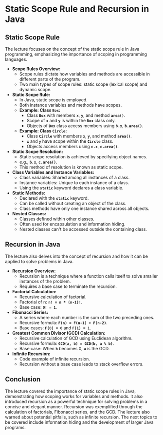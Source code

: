 # Static Scope Rule and Recursion in Java

## **Static Scope Rule**

The lecture focuses on the concept of the static scope rule in Java programming, emphasizing the importance of scoping in programming languages.

- **Scope Rules Overview:**
    - Scope rules dictate how variables and methods are accessible in different parts of the program.
    - Two main types of scope rules: static scope (lexical scope) and dynamic scope.
- **Static Scope Rule:**
    - In Java, static scope is employed.
    - Both instance variables and methods have scopes.
    - **Example: Class `Box`:**
        - Class **`Box`** with members **`x`**, **`y`**, and method **`area()`**.
        - Scope of **`x`** and **`y`** is within the **`Box`** class only.
        - Objects of **`Box`** class access members using **`b.x`**, **`b.area()`**.
    - **Example: Class `Circle`:**
        - Class **`Circle`** with members **`x`**, **`y`**, and method **`area()`**.
        - **`x`** and **`y`** have scope within the **`Circle`** class.
        - Objects access members using **`c.x`**, **`c.area()`**.
- **Static Scope Resolution:**
    - Static scope resolution is achieved by specifying object names.
    - e.g., **`b.x`**, **`c.area()`**.
    - This method of resolution is known as static scope.
- **Class Variables and Instance Variables:**
    - Class variables: Shared among all instances of a class.
    - Instance variables: Unique to each instance of a class.
    - Using the **`static`** keyword declares a class variable.
- **Static Methods:**
    - Declared with the **`static`** keyword.
    - Can be called without creating an object of the class.
    - Class methods have only one instance shared across all objects.
- **Nested Classes:**
    - Classes defined within other classes.
    - Often used for encapsulation and information hiding.
    - Nested classes can't be accessed outside the containing class.

## **Recursion in Java**

The lecture also delves into the concept of recursion and how it can be applied to solve problems in Java.

- **Recursion Overview:**
    - Recursion is a technique where a function calls itself to solve smaller instances of the problem.
    - Requires a base case to terminate the recursion.
- **Factorial Calculation:**
    - Recursive calculation of factorial.
    - Factorial of n: **`n! = n * (n-1)!`**.
    - Base case: **`0! = 1`**.
- **Fibonacci Series:**
    - A series where each number is the sum of the two preceding ones.
    - Recursive formula: **`F(n) = F(n-1) + F(n-2)`**.
    - Base cases: **`F(0) = 0`** and **`F(1) = 1`**.
- **Greatest Common Divisor (GCD) Calculation:**
    - Recursive calculation of GCD using Euclidean algorithm.
    - Recursive formula: **`GCD(a, b) = GCD(b, a % b)`**.
    - Base case: When **`b`** becomes 0, **`a`** is the GCD.
- **Infinite Recursion:**
    - Code example of infinite recursion.
    - Recursion without a base case leads to stack overflow errors.

## **Conclusion**

The lecture covered the importance of static scope rules in Java, demonstrating how scoping works for variables and methods. It also introduced recursion as a powerful technique for solving problems in a concise and elegant manner. Recursion was exemplified through the calculation of factorials, Fibonacci series, and the GCD. The lecture also warned about potential pitfalls, such as infinite recursion. The next topics to be covered include information hiding and the development of larger Java programs.